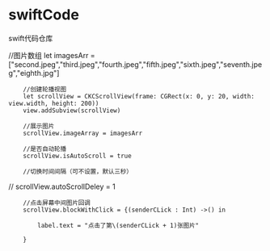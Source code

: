 # swiftCode
swift代码仓库

//图片数组
        let imagesArr = ["second.jpeg","third.jpeg","fourth.jpeg","fifth.jpeg","sixth.jpeg","seventh.jpeg","eighth.jpg"]
        
        //创建轮播视图
        let scrollView = CKCScrollView(frame: CGRect(x: 0, y: 20, width: view.width, height: 200))
        view.addSubview(scrollView)
        
        //展示图片
        scrollView.imageArray = imagesArr

        //是否自动轮播
        scrollView.isAutoScroll = true
        
        //切换时间间隔（可不设置，默认三秒）
//        scrollView.autoScrollDeley = 1
        
        //点击屏幕中间图片回调
        scrollView.blockWithClick = {(senderCLick : Int) ->() in
        
            label.text = "点击了第\(senderCLick + 1)张图片"
        
        }
